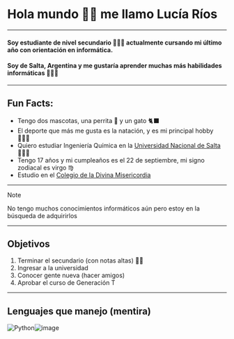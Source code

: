 # Hola mundo 🫣🫣 me llamo Lucía Ríos
___
#### Soy estudiante de nivel secundario 👩🏻‍🏫 actualmente cursando mi último año con orientación en informática.
#### Soy de Salta, Argentina y me gustaría aprender muchas más habilidades informáticas 👩🏻‍💻
___
## Fun Facts:
* Tengo dos mascotas, una perrita 🐩 y un gato 🐈‍⬛  
* El deporte que más me gusta es la natación, y es mi principal hobby 🏊🏻‍♀️
* Quiero estudiar Ingeniería Química en la [Universidad Nacional de Salta](https://www.unsa.edu.ar/) 👩🏻‍🔬
* Tengo 17 años y mi cumpleaños es el 22 de septiembre, mi signo zodiacal es virgo ♍️
* Estudio en el [Colegio de la Divina Misericordia](https://pabloapereyra72.wixsite.com/cdmsalta)  
___
>[!NOTE]
>
>No tengo muchos conocimientos informáticos aún pero estoy en la búsqueda de adquirirlos
___
## Objetivos
1. Terminar el secundario (con notas altas) 🤞🏻
2. Ingresar a la universidad
3. Conocer gente nueva (hacer amigos)
4. Aprobar el curso de Generación  T
___
## Lenguajes que manejo (mentira)
![Python]()![image](https://github.com/LuciaRioss/LuciaRioss/assets/171263470/ba1c4ff1-b829-491d-aa02-5dba02d6e8d0)
